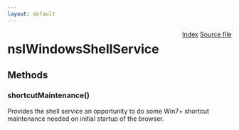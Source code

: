 ```yaml
---
layout: default
---
```

<div class='links' style='float:right'><a href="../index.html">Index</a>
<a href="http://dxr.mozilla.org/mozilla-central/source/browser/components/shell/nsIWindowsShellService.idl">Source file</a>
</div>

# nsIWindowsShellService #

## Methods ##

### shortcutMaintenance() ###
  
Provides the shell service an opportunity to do some Win7+ shortcut  
maintenance needed on initial startup of the browser.  
  
